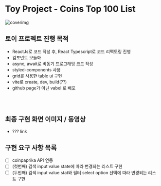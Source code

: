 # Toy Project - Coins Top 100 List

![coverimg]('')

## 토이 프로젝트 진행 목적

- ReactJs로 코드 작성 후, React Typescript로 코드 리팩토링 진행
- 컴포넌트 모듈화
- async, await로 비동기 프로그래밍 코드 작성
- styled-components 사용
- grid를 사용한 table ui 구현
- vite로 create, dev, build(??)
- github page가 아닌 vabel 로 배포

<br>
<br>

## 최종 구현 화면 이미지 / 동영상

- ??? link

## 구현 요구 사항 목록

- [ ] coinpaprika API 연동
- [ ] (첫번째) 검색 input value state에 따라 변경되는 리스트 구현
- [ ] (두번째) 검색 input value stat와 필터 select option 선택에 따라 변경되는 리스트 구현
